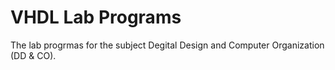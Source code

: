 # VHDL Lab Programs
The lab progrmas for the subject Degital Design and Computer Organization (DD & CO).
